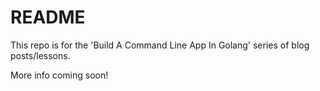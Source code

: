 # README

This repo is for the 'Build A Command Line App In Golang' series of blog posts/lessons.

More info coming soon!
